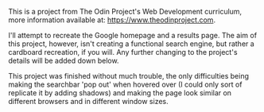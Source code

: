 This is a project from The Odin Project's Web Development curriculum, more information available at: https://www.theodinproject.com.

I'll attempt to recreate the Google homepage and a results page. The aim of this project, however, isn't creating a functional search engine, but rather a cardboard recreation, if you will. Any further changing to the project's details will be added down below.

This project was finished without much trouble, the only difficulties being making the searchbar 'pop out' when hovered over (I could only sort of replicate it by adding shadows) and making the page look similar on different browsers and in different window sizes.